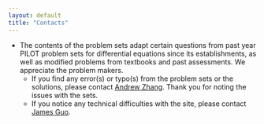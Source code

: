 ```yaml
---
layout: default
title: "Contacts"
---
```


- The contents of the problem sets adapt certain questions from past year PILOT problem sets for differential equations since its establishments, as well as modified problems from textbooks and past assessments. We appreciate the problem makers.
    - If you find any error(s) or typo(s) from the problem sets or the solutions, please contact [Andrew Zhang](emailto://azhang63@jhu.edu). Thank you for noting the issues with the sets.
    - If you notice any technical difficulties with the site, please contact [James Guo](emailto://sguo45@jhu.edu).